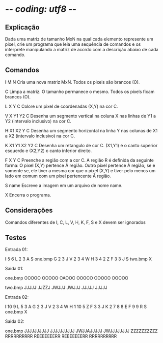 # -*- coding: utf8 -*-

Explicação
----------
Dada uma matriz de tamanho MxN na qual cada elemento represente um pixel, crie
um programa que leia uma sequência de comandos e os interprete manipulando a
matriz de acordo com a descrição abaixo de cada comando.

Comandos
--------
I M N
Cria uma nova matriz MxN. Todos os pixels são brancos (O).

C
Limpa a matriz. O tamanho permanece o mesmo. Todos os pixels ficam brancos (O).

L X Y C
Colore um pixel de coordenadas (X,Y) na cor C.

V X Y1 Y2 C
Desenha um segmento vertical na coluna X nas linhas de Y1 a Y2 (intervalo
inclusivo) na cor C.

H X1 X2 Y C
Desenha um segmento horizontal na linha Y nas colunas de X1 a X2 (intervalo
inclusivo) na cor C.

K X1 Y1 X2 Y2 C
Desenha um retangulo de cor C. (X1,Y1) é o canto superior esquerdo e (X2,Y2) o
canto inferior direito.

F X Y C
Preenche a região com a cor C. A região R é definida da seguinte forma:
O pixel (X,Y) pertence Ã  região. Outro pixel pertence Ã  região, se e somente se,
ele tiver a mesma cor que o pixel (X,Y) e tiver pelo menos um lado em comum com
um pixel pertencente Ã  região.

S name
Escreve a imagem em um arquivo de nome name.

X
Encerra o programa.

Considerações
-------------
Comandos diferentes de I, C, L, V, H, K, F, S e X devem ser ignorados

Testes
------

Entrada 01:

I 5 6
L 2 3 A
S one.bmp
G 2 3 J
V 2 3 4 W
H 3 4 2 Z
F 3 3 J
S two.bmp
X

Saida 01:

one.bmp
OOOOO
OOOOO
OAOOO
OOOOO
OOOOO
OOOOO

two.bmp
JJJJJ
JJZZJ
JWJJJ
JWJJJ
JJJJJ
JJJJJ

Entrada 02:

I 10 9
L 5 3 A
G 2 3 J
V 2 3 4 W
H 1 10 5 Z
F 3 3 J
K 2 7 8 8 E
F 9 9 R
S one.bmp
X

Saida 02:

one.bmp
JJJJJJJJJJ
JJJJJJJJJJ
JWJJAJJJJJ
JWJJJJJJJJ
ZZZZZZZZZZ
RRRRRRRRRR
REEEEEEERR
REEEEEEERR
RRRRRRRRRR
